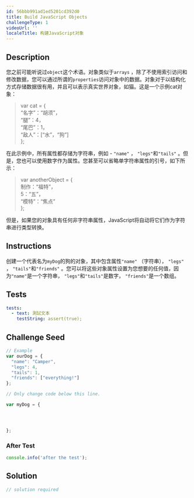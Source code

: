 ```yaml
---
id: 56bbb991ad1ed5201cd392d0
title: Build JavaScript Objects
challengeType: 1
videoUrl: ''
localeTitle: 构建JavaScript对象
---
```


## Description
<section id="description">您之前可能听说过<code>object</code>这个术语。对象类似于<code>arrays</code> ，除了不使用索引访问和修改数据，您可以通过所谓的<code>properties</code>访问对象中的数据。对象对于以结构化方式存储数据很有用，并且可以表示真实世界对象，如猫。这是一个示例cat对象： <blockquote> var cat = { <br> “名字”：“胡须”， <br> “腿”：4， <br> “尾巴”：1， <br> “敌人”：[“水”，“狗”] <br> }; </blockquote>在此示例中，所有属性都存储为字符串，例如 - <code>&quot;name&quot;</code> ， <code>&quot;legs&quot;</code>和<code>&quot;tails&quot;</code> 。但是，您也可以使用数字作为属性。您甚至可以省略单字符串属性的引号，如下所示： <blockquote> var anotherObject = { <br>制作：“福特”， <br> 5：“五”， <br> “模特”：“焦点” <br> }; </blockquote>但是，如果您的对象具有任何非字符串属性，JavaScript将自动将它们作为字符串进行类型转换。 </section>

## Instructions
<section id="instructions">创建一个代表名为<code>myDog</code>的狗的对象，其中包含属性<code>&quot;name&quot;</code> （字符串）， <code>&quot;legs&quot;</code> ， <code>&quot;tails&quot;</code>和<code>&quot;friends&quot;</code> 。您可以将这些对象属性设置为您想要的任何值，因为<code>&quot;name&quot;</code>是一个字符串， <code>&quot;legs&quot;</code>和<code>&quot;tails&quot;</code>是数字， <code>&quot;friends&quot;</code>是一个数组。 </section>

## Tests
<section id='tests'>

```yml
tests:
  - text: 測試文本
    testString: assert(true);

```

</section>

## Challenge Seed
<section id='challengeSeed'>

<div id='js-seed'>

```js
// Example
var ourDog = {
  "name": "Camper",
  "legs": 4,
  "tails": 1,
  "friends": ["everything!"]
};

// Only change code below this line.

var myDog = {




};

```

</div>


### After Test
<div id='js-teardown'>

```js
console.info('after the test');
```

</div>

</section>

## Solution
<section id='solution'>

```js
// solution required
```
</section>
